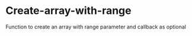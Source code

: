 # Create-array-with-range

Function to create an array with range parameter and callback as optional
